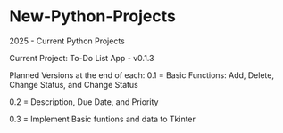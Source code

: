 # New-Python-Projects
2025 - Current Python Projects


Current Project: To-Do List App - v0.1.3

Planned Versions at the end of each:
  0.1 = Basic Functions: Add, Delete, Change Status, and Change Status
  
  0.2 = Description, Due Date, and Priority
  
  0.3 = Implement Basic funtions and data to Tkinter
